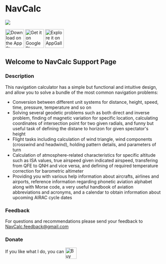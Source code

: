 # NavCalc
![](https://play-lh.googleusercontent.com/l0LD9lYVSbbV2q6_4QDzQjESzBo14Cul_E192lrEMpYGp6vAChSms5OaAsHvpUkp3hoY=w660-h320-rw)

<a href='https://apps.apple.com/ru/app/navcalc/id1586660769'><img alt='Download on the App Store' height='60' src='https://firebasestorage.googleapis.com/v0/b/navcalc-app.appspot.com/o/appstore_badge_en.png?alt=media&token=54540c08-97b7-4603-b553-917a79362ffe'/></a>
<a href='https://play.google.com/store/apps/details?id=antonchik.anton.navcalcapp'><img alt='Get it on Google Play' height='60' src='https://firebasestorage.googleapis.com/v0/b/navcalc-app.appspot.com/o/google_play_badge_en.png?alt=media&token=43150685-777e-4bdb-86f0-45da1d06db47'/></a>
<a href='https://appgallery.cloud.huawei.com/ag/n/app/C104806419'><img alt='Explore it on AppGallery' height='60' src='https://appgallery.cloud.huawei.com/ag/n/app/C104806419?channelId=test&id=03726825c6a14a1c99c6131f63e13b99&s=913DBE58F6AEBE6405142270D2151793D227A67DBA16D0E35FBB9A637770A4DC&detailType=0&v='/></a>

## Welcome to NavCalc Support Page

### Description

This navigation calculator has a simple but functional and intuitive design, and allow you to solve a bundle of the most common navigation problems:
- Conversion between different unit systems for distance, height, speed, time, pressure, temperature and so on
- Solving several geodetic problems such as both direct and inverse problem, finding of magnetic variation for specific location, calculating coordinates of intersection point for two given radials, and funny but useful task of defining the distane to horizon for given spectator's height
- Flight tasks including calculation of wind triangle, wind components (crosswind and headwind), holding pattern details, and parameters of turn
- Calculation of atmosphere-related characteristics for specific altitude such as ISA values, true airspeed given indicated airspeed, transfering from QFE to QNH and vice versa, and defining of required temperature correction for barometric altimeter
- Providing you with various help information about aircrafts, airlines and airports, reference information regarding phonetic aviation alphabet along with Morse code, a very useful handbook of aviation abbreviations and acronyms, and a calendar to obtain information about upcoming AIRAC cycle dates


### Feedback
For questions and recommendations please send your feedback to <NavCalc.feedback@gmail.com>

### Donate
If you like what I do, you can <a href='https://ko-fi.com/K3K56CCST' target='_blank'><img height='36' style='border:0px;height:36px' align="middle" src='https://cdn.ko-fi.com/cdn/kofi1.png?v=3' border='0' alt='Buy Me a Coffee at ko-fi.com' /></a>

